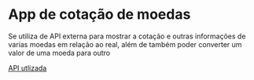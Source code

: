 <h1>App de cotação de moedas</h1>
<p>Se utiliza de API externa para mostrar a cotação e outras informações de varias moedas em relação ao real, além de também poder converter um valor de uma moeda para outro</p>
<a href="https://docs.awesomeapi.com.br/api-de-moedas">API utlizada</a>
